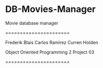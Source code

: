 # DB-Movies-Manager
Movie database manager

======================

Frederik Blais
Carlos Ramirez
Curren Holden


Object Oriented Programming 2
Project 03

======================
